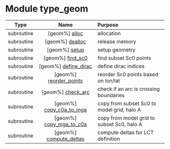 # Module type_geom

| Type | Name | Purpose |
| :--: | :--: | :---------- |
| subroutine | [geom%] [alloc](https://github.com/benjaminmenetrier/bump-standalone/tree/master/src/type_geom.F90#L116) | allocation |
| subroutine | [geom%] [dealloc](https://github.com/benjaminmenetrier/bump-standalone/tree/master/src/type_geom.F90#L142) | release memory |
| subroutine | [geom%] [setup](https://github.com/benjaminmenetrier/bump-standalone/tree/master/src/type_geom.F90#L192) | setup geometry |
| subroutine | [geom%] [find_sc0](https://github.com/benjaminmenetrier/bump-standalone/tree/master/src/type_geom.F90#L552) | find subset Sc0 points |
| subroutine | [geom%] [define_dirac](https://github.com/benjaminmenetrier/bump-standalone/tree/master/src/type_geom.F90#L658) | define dirac indices |
| subroutine | [geom%] [reorder_points](https://github.com/benjaminmenetrier/bump-standalone/tree/master/src/type_geom.F90#L713) | reorder Sc0 points based on lon/lat |
| subroutine | [geom%] [check_arc](https://github.com/benjaminmenetrier/bump-standalone/tree/master/src/type_geom.F90#L767) | check if an arc is crossing boundaries |
| subroutine | [geom%] [copy_c0a_to_mga](https://github.com/benjaminmenetrier/bump-standalone/tree/master/src/type_geom.F90#L820) | copy from subset Sc0 to model grid, halo A |
| subroutine | [geom%] [copy_mga_to_c0a](https://github.com/benjaminmenetrier/bump-standalone/tree/master/src/type_geom.F90#L859) | copy from model grid to subset Sc0, halo A |
| subroutine | [geom%] [compute_deltas](https://github.com/benjaminmenetrier/bump-standalone/tree/master/src/type_geom.F90#L921) | compute deltas for LCT definition |
